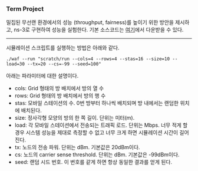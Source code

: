 ### Term Project

밀집된 무선랜 환경에서의 성능 (throughput, fairness)를 높이기 위한 방안을 제시하고, ns-3로 구현하여 성능을 실험한다.
기본 소스코드는 [여기](http://210.115.226.221/ns-3.27-project.tar.gz)에서 다운받을 수 있다.

---

시뮬레이션 스크립트를 실행하는 방법은 아래와 같다.

```
./waf --run "scratch/run --cols=4 --rows=4 --stas=16 --size=10 --load=30 --tx=20 --cs=-99 --seed=100"
```

아래는 파라미터에 대한 설명이다.

- cols: Grid 형태의 방 배치에서 방의 열 수
- rows: Grid 형태의 방 배치에서 방의 행 수
- stas: 모바일 스테이션의 수. 0번 방부터 하나씩 배치되며 방 내에서는 랜덤한 위치에 배치된다.
- size: 정사각형 모양의 방의 한 쪽 길이. 단위는 미터(m).
- load: 각 모바일 스테이션에서 전송되는 트래픽 로드. 단위는 Mbps. 너무 적게 할 경우 시스템 성능을 제대로 측정할 수 없고 너무 크게 하면 시뮬레이션 시간이 길어진다.
- tx: 노드의 전송 파워. 단위는 dBm. 기본값은 20dBm이다.
- cs: 노드의 carrier sense threshold. 단위는 dBm. 기본값은 -99dBm이다.
- seed: 랜덤 시드 번호. 이 번호를 같게 하면 항상 동일한 결과를 얻게 된다.
